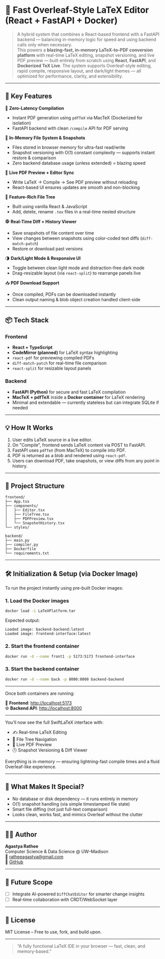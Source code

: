 
# 📄 Fast Overleaf-Style LaTeX Editor (React + FastAPI + Docker)

> A hybrid system that combines a React-based frontend with a FastAPI backend — balancing in-memory logic for speed and using backend calls only when necessary.  
This powers a **blazing-fast, in-memory LaTeX-to-PDF conversion platform** with real-time LaTeX editing, snapshot versioning, and live PDF preview — 
built entirely from scratch using **React**, **FastAPI**, and **Dockerized TeX Live**. The system supports Overleaf-style editing, rapid compile, responsive layout, and dark/light themes —
all optimized for performance, clarity, and extensibility.
---

## 🚀 Key Features

🔧 **Zero-Latency Compilation**  
- Instant PDF generation using `pdfTeX` via MacTeX (Dockerized for isolation)
- FastAPI backend with clean `/compile` API for PDF serving

🧠 **In-Memory File System & Snapshots**  
- Files stored in browser memory for ultra-fast read/write
- Snapshot versioning with O(1) constant complexity — supports instant restore & comparison
- Zero backend database usage (unless extended) = blazing speed

🧾 **Live PDF Preview + Editor Sync**  
- Write LaTeX → Compile → See PDF preview without reloading
- React-based UI ensures updates are smooth and non-blocking

🧩 **Feature-Rich File Tree**  
- Built using vanilla React & JavaScript
- Add, delete, rename `.tex` files in a real-time nested structure

🕵️ **Real-Time Diff + History Viewer**  
- Save snapshots of file content over time  
- View changes between snapshots using color-coded text diffs (`diff-match-patch`)  
- Restore or download past versions

🌗 **Dark/Light Mode & Responsive UI**  
- Toggle between clean light mode and distraction-free dark mode  
- Drag-resizable layout (via `react-split`) to rearrange panels live

📥 **PDF Download Support**  
- Once compiled, PDFs can be downloaded instantly
- Clean output naming & blob object creation handled client-side

---

## 📦 Tech Stack

### Frontend
- **React + TypeScript**
- **CodeMirror (planned)** for LaTeX syntax highlighting
- `react-pdf` for previewing compiled PDFs
- `diff-match-patch` for real-time file comparison
- `react-split` for resizable layout panels

### Backend
- **FastAPI (Python)** for secure and fast LaTeX compilation
- **MacTeX + pdfTeX** inside a **Docker container** for LaTeX rendering
- Minimal and extendable — currently stateless but can integrate SQLite if needed

---

## 💡 How It Works

1. User edits LaTeX source in a live editor.
2. On "Compile", frontend sends LaTeX content via POST to FastAPI.
3. FastAPI uses `pdfTeX` (from MacTeX) to compile into PDF.
4. PDF is returned as a blob and rendered using `react-pdf`.
5. Users can download PDF, take snapshots, or view diffs from any point in history.

---

## 📂 Project Structure

```
frontend/
├── App.tsx
├── components/
│   ├── Editor.tsx
│   ├── FileTree.tsx
│   ├── PDFPreview.tsx
│   └── SnapshotHistory.tsx
└── styles/

backend/
├── main.py
├── compiler.py
├── Dockerfile
└── requirements.txt
```

---

## 🛠️ Initialization & Setup (via Docker Image)

To run the project instantly using pre-built Docker images:

### 1. Load the Docker images

```bash
docker load -i LaTeXPlatform.tar
```

Expected output:

```
Loaded image: backend-backend:latest  
Loaded image: frontend-interface:latest
```

### 2. Start the frontend container

```bash
docker run -d --name front1 -p 5173:5173 frontend-interface
```

### 3. Start the backend container

```bash
docker run -d --name back -p 8000:8000 backend-backend
```

---

Once both containers are running:

📄 **Frontend**: [http://localhost:5173](http://localhost:5173)  
⚙️ **Backend API**: [http://localhost:8000](http://localhost:8000)

---

You'll now see the full SwiftLaTeX interface with:

- ✍️ Real-time LaTeX Editing  
- 📁 File Tree Navigation  
- 📑 Live PDF Preview  
- 🕒 Snapshot Versioning & Diff Viewer  

Everything is in-memory — ensuring lightning-fast compile times and a fluid Overleaf-like experience.

---

## 🌟 What Makes It Special?

- No database or disk dependency — it runs entirely in memory
- O(1) snapshot handling (via simple timestamped file state)
- Smart file diffing (not just full-text comparison)
- Looks clean, works fast, and mimics Overleaf without the clutter

---

## 👨‍💻 Author

**Agastya Rathee**  
Computer Science & Data Science @ UW–Madison  
📧 [ratheeagastya@gmail.com](mailto:ratheeagastya@gmail.com)  
🔗 [GitHub](https://github.com/Agastyarathee)

---

## 🧠 Future Scope

- [ ] Integrate AI-powered `DiffChatEditor` for smarter change insights
- [ ] Real-time collaboration with CRDT/WebSocket layer

---

## 📃 License

MIT License – Free to use, fork, and build upon.

---

> “A fully functional LaTeX IDE in your browser — fast, clean, and memory-based.”
